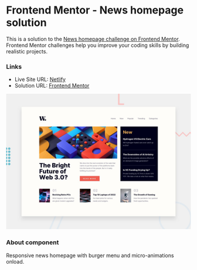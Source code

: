 # Frontend Mentor - News homepage solution

This is a solution to the [News homepage challenge on Frontend Mentor](https://www.frontendmentor.io/challenges/news-homepage-H6SWTa1MFl). Frontend Mentor challenges help you improve your coding skills by building realistic projects.

### Links

- Live Site URL: [Netlify](https://frontendmentor-solutions.netlify.app/news-homepage/)
- Solution URL: [Frontend Mentor](https://www.frontendmentor.io/solutions/qr-code-component-with-microanimation-nUtwzamV4b)

![This is an image](./design/desktop-preview.jpg)

### About component

Responsive news homepage with burger menu and micro-animations onload.
